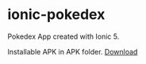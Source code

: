# ionic-pokedex

Pokedex App created with Ionic 5.

Installable APK in APK folder. [Download](https://github.com/leono286/ionic-pokedex/raw/master/APK/pokedex-leono286-V4.apk)
